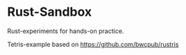 # Rust-Sandbox

Rust-experiments for hands-on practice.

Tetris-example based on https://github.com/bwcpub/rustris
